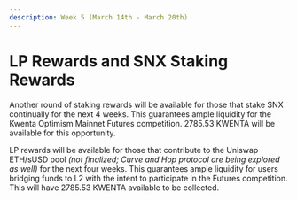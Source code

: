 ```yaml
---
description: Week 5 (March 14th - March 20th)
---
```


# LP Rewards and SNX Staking Rewards

Another round of staking rewards will be available for those that stake SNX continually for the next 4 weeks. This guarantees ample liquidity for the Kwenta Optimism Mainnet Futures competition. 2785.53 KWENTA will be available for this opportunity.

LP rewards will be available for those that contribute to the Uniswap ETH/sUSD pool *(not finalized; Curve and Hop protocol are being explored as well)* for the next four weeks. This guarantees ample liquidity for users bridging funds to L2 with the intent to participate in the Futures competition. This will have 2785.53 KWENTA available to be collected.
